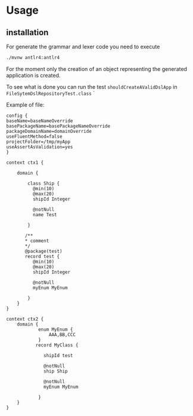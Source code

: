 # Usage

## installation

For generate the grammar and lexer code you need to execute

```bash
./mvnw antlr4:antlr4
```

For the moment only the creation of an object representing the generated application is created.

To see what is done you can run the test `shouldCreateAValidDslApp` in `FileSytemDslRepositoryTest.class`
`

Example of file:

```dsl
config {
baseName=baseNameOverride
basePackageName=basePackageNameOverride
packageDomainName=domainOverride
useFluentMethod=false
projectFolder=/tmp/myApp
useAssertAsValidation=yes
}

context ctx1 {

    domain {

        class Ship {
          @min(10)
          @max(20)
          shipId Integer

          @notNull
          name Test

        }

       /**
       * comment
       */
       @package(test)
       record test {
          @min(10)
          @max(20)
          shipId Integer

          @notNull
          myEnum MyEnum

        }
    }
}

context ctx2 {
    domain {
            enum MyEnum {
                AAA,BB,CCC
            }
           record MyClass {

              shipId test

              @notNull
              ship Ship

              @notNull
              myEnum MyEnum

            }
    }
}
```


